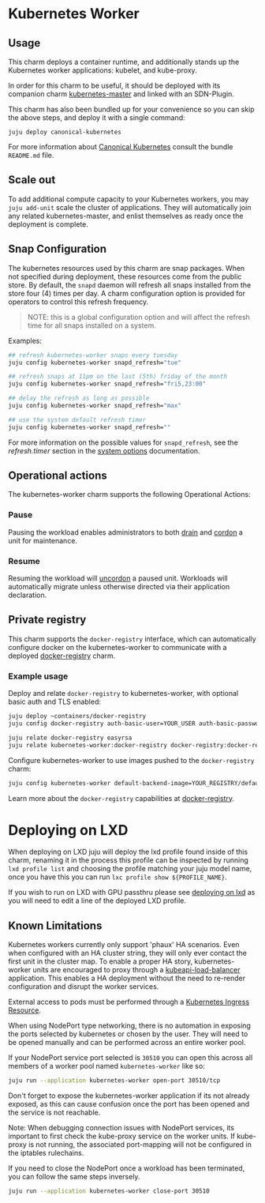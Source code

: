 # Kubernetes Worker

## Usage

This charm deploys a container runtime, and additionally stands up the Kubernetes
worker applications: kubelet, and kube-proxy.

In order for this charm to be useful, it should be deployed with its companion
charm [kubernetes-master](https://jujucharms.com/u/containers/kubernetes-master)
and linked with an SDN-Plugin.

This charm has also been bundled up for your convenience so you can skip the
above steps, and deploy it with a single command:

```shell
juju deploy canonical-kubernetes
```

For more information about [Canonical Kubernetes](https://jujucharms.com/canonical-kubernetes)
consult the bundle `README.md` file.

## Scale out

To add additional compute capacity to your Kubernetes workers, you may
`juju add-unit` scale the cluster of applications. They will automatically
join any related kubernetes-master, and enlist themselves as ready once the
deployment is complete.

## Snap Configuration

The kubernetes resources used by this charm are snap packages. When not
specified during deployment, these resources come from the public store. By
default, the `snapd` daemon will refresh all snaps installed from the store
four (4) times per day. A charm configuration option is provided for operators
to control this refresh frequency.

>NOTE: this is a global configuration option and will affect the refresh
time for all snaps installed on a system.

Examples:

```sh
## refresh kubernetes-worker snaps every tuesday
juju config kubernetes-worker snapd_refresh="tue"

## refresh snaps at 11pm on the last (5th) friday of the month
juju config kubernetes-worker snapd_refresh="fri5,23:00"

## delay the refresh as long as possible
juju config kubernetes-worker snapd_refresh="max"

## use the system default refresh timer
juju config kubernetes-worker snapd_refresh=""
```

For more information on the possible values for `snapd_refresh`, see the
*refresh.timer* section in the [system options][] documentation.

[system options]: https://forum.snapcraft.io/t/system-options/87

## Operational actions

The kubernetes-worker charm supports the following Operational Actions:

### Pause

Pausing the workload enables administrators to both [drain](http://kubernetes.io/docs/user-guide/kubectl/kubectl_drain/) and [cordon](http://kubernetes.io/docs/user-guide/kubectl/kubectl_cordon/)
a unit for maintenance.

### Resume

Resuming the workload will [uncordon](http://kubernetes.io/docs/user-guide/kubectl/kubectl_uncordon/) a paused unit. Workloads will automatically migrate unless otherwise directed via their application declaration.

## Private registry

This charm supports the `docker-registry` interface, which can automatically
configure docker on the kubernetes-worker to communicate with a deployed
[docker-registry][] charm.

### Example usage

Deploy and relate `docker-registry` to kubernetes-worker, with optional basic auth and TLS enabled:

```bash
juju deploy ~containers/docker-registry
juju config docker-registry auth-basic-user=YOUR_USER auth-basic-password=YOUR_PASSWORD

juju relate docker-registry easyrsa
juju relate kubernetes-worker:docker-registry docker-registry:docker-registry
```

Configure kubernetes-worker to use images pushed to the `docker-registry` charm:

```bash
juju config kubernetes-worker default-backend-image=YOUR_REGISTRY/defaultbackend-amd64:1.5
```

Learn more about the `docker-registry` capabilities at [docker-registry][].

[docker-registry]: https://jujucharms.com/u/containers/docker-registry

# Deploying on LXD

When deploying on LXD juju will deploy the lxd profile found inside of this charm, renaming it in the process this profile can be inspected by running `lxd profile list` and choosing the profile matching your juju model name, once you have this you can run `lxc profile show ${PROFILE_NAME}`.

If you wish to run on LXD with GPU passthru please see [deploying on lxd](https://github.com/charmed-kubernetes/bundle/wiki/Deploying-on-LXD#privileged-containers) as you will need to edit a line of the deployed LXD profile.

## Known Limitations

Kubernetes workers currently only support 'phaux' HA scenarios. Even when configured with an HA cluster string, they will only ever contact the first unit in the cluster map. To enable a proper HA story, kubernetes-worker units are encouraged to proxy through a [kubeapi-load-balancer](https://jujucharms.com/kubeapi-load-balancer)
application. This enables a HA deployment without the need to
re-render configuration and disrupt the worker services.

External access to pods must be performed through a [Kubernetes
Ingress Resource](http://kubernetes.io/docs/user-guide/ingress/).

When using NodePort type networking, there is no automation in exposing the
ports selected by kubernetes or chosen by the user. They will need to be
opened manually and can be performed across an entire worker pool.

If your NodePort service port selected is `30510` you can open this across all
members of a worker pool named `kubernetes-worker` like so:

```bash
juju run --application kubernetes-worker open-port 30510/tcp
```

Don't forget to expose the kubernetes-worker application if its not already
exposed, as this can cause confusion once the port has been opened and the
service is not reachable.

Note: When debugging connection issues with NodePort services, its important
to first check the kube-proxy service on the worker units. If kube-proxy is not
running, the associated port-mapping will not be configured in the iptables
rulechains.

If you need to close the NodePort once a workload has been terminated, you can
follow the same steps inversely.

```bash
juju run --application kubernetes-worker close-port 30510
```

